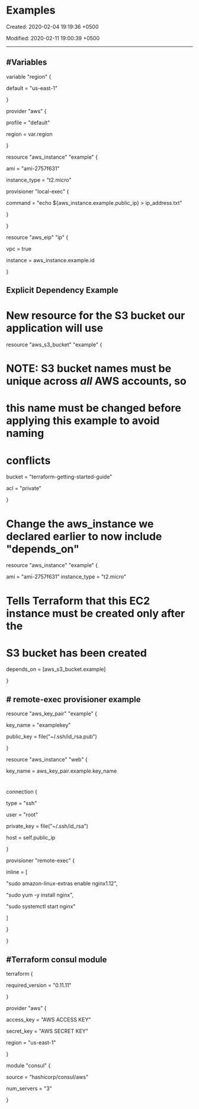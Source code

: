# Examples

Created: 2020-02-04 19:19:36 +0500

Modified: 2020-02-11 19:00:39 +0500

---

## #Variables

variable "region" {

default = "us-east-1"

}

provider "aws" {

profile = "default"

region = var.region

}

resource "aws_instance" "example" {

ami = "ami-2757f631"

instance_type = "t2.micro"

provisioner "local-exec" {

command = "echo ${aws_instance.example.public_ip} > ip_address.txt"

}

}

resource "aws_eip" "ip" {

vpc = true

instance = aws_instance.example.id

}

## Explicit Dependency Example

# New resource for the S3 bucket our application will use

resource "aws_s3_bucket" "example" {

# NOTE: S3 bucket names must be unique across _all_ AWS accounts, so

# this name must be changed before applying this example to avoid naming

# conflicts

bucket = "terraform-getting-started-guide"

acl = "private"

}

# Change the aws_instance we declared earlier to now include "depends_on"

resource "aws_instance" "example" {

ami = "ami-2757f631" instance_type = "t2.micro"

# Tells Terraform that this EC2 instance must be created only after the

# S3 bucket has been created

depends_on = [aws_s3_bucket.example]

}

## # remote-exec provisioner example

resource "aws_key_pair" "example" {

key_name = "examplekey"

public_key = file("~/.ssh/id_rsa.pub")

}

resource "aws_instance" "web" {

key_name = aws_key_pair.example.key_name

#

connection {

type = "ssh"

user = "root"

private_key = file("~/.ssh/id_rsa")

host = self.public_ip

}

provisioner "remote-exec" {

inline = [

"sudo amazon-linux-extras enable nginx1.12",

"sudo yum -y install nginx",

"sudo systemctl start nginx"

]

}

}

## #Terraform consul module

terraform {

required_version = "0.11.11"

}

provider "aws" {

access_key = "AWS ACCESS KEY"

secret_key = "AWS SECRET KEY"

region = "us-east-1"

}

module "consul" {

source = "hashicorp/consul/aws"

num_servers = "3"

}
